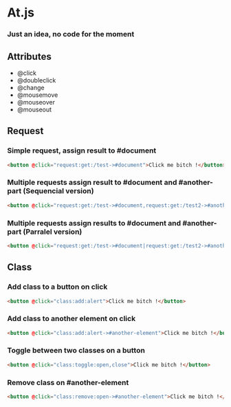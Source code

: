 # At.js

### Just an idea, no code for the moment

## Attributes
- @click
- @doubleclick
- @change
- @mousemove
- @mouseover
- @mouseout

## Request
### Simple request, assign result to #document
```html
<button @click="request:get:/test->#document">Click me bitch !</button>
```

### Multiple requests assign result to #document and #another-part (Sequencial version)
```html
<button @click="request:get:/test->#document,request:get:/test2->#another-part">Click me bitch !</button>
```

### Multiple requests assign results to #document and #another-part (Parralel version)
```html
<button @click="request:get:/test->#document|request:get:/test2->#another-part">Click me bitch !</button>
```

## Class

### Add class to a button on click
```html
<button @click="class:add:alert">Click me bitch !</button>
```

### Add class to another element on click
```html
<button @click="class:add:alert->#another-element">Click me bitch !</button>
```

### Toggle between two classes on a button
```html
<button @click="class:toggle:open,close">Click me bitch !</button>
```

### Remove class on #another-element
```html
<button @click="class:remove:open->#another-element">Click me bitch !</button>
```


